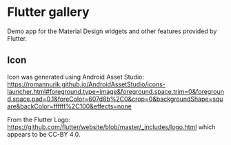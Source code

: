 # Flutter gallery

Demo app for the Material Design widgets and other features provided by Flutter.

## Icon

Icon was generated using Android Asset Studio:
https://romannurik.github.io/AndroidAssetStudio/icons-launcher.html#foreground.type=image&foreground.space.trim=0&foreground.space.pad=0.1&foreColor=607d8b%2C0&crop=0&backgroundShape=square&backColor=ffffff%2C100&effects=none

From the Flutter Logo:
https://github.com/flutter/website/blob/master/_includes/logo.html
which appears to be CC-BY 4.0.
